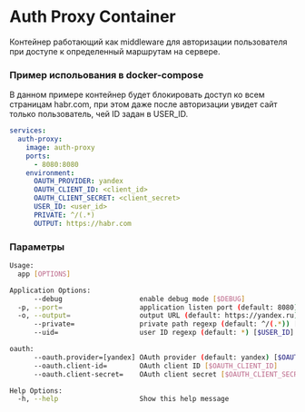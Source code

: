 # Auth Proxy Container

Контейнер работающий как middleware для авторизации пользователя
при доступе к определенный маршрутам на сервере.

### Пример испольования в docker-compose

В данном примере контейнер будет блокировать доступ ко всем страницам habr.com,
при этом даже после авторизации увидет сайт только пользователь, чей ID задан в USER_ID.

```yaml
services:
  auth-proxy:
    image: auth-proxy
    ports:
      - 8080:8080
    environment:
      OAUTH_PROVIDER: yandex
      OAUTH_CLIENT_ID: <client_id>
      OAUTH_CLIENT_SECRET: <client_secret>
      USER_ID: <user_id>
      PRIVATE: ^/(.*)
      OUTPUT: https://habr.com
```

### Параметры

```bash
Usage:
  app [OPTIONS]

Application Options:
      --debug                   enable debug mode [$DEBUG]
  -p, --port=                   application listen port (default: 8080) [$PORT]
  -o, --output=                 output URL (default: https://yandex.ru) [$OUTPUT]
      --private=                private path regexp (default: ^/(.*)) [$PRIVATE]
      --uid=                    user ID regexp (default: *) [$USER_ID]

oauth:
      --oauth.provider=[yandex] OAuth provider (default: yandex) [$OAUTH_PROVIDER]
      --oauth.client-id=        OAuth client ID [$OAUTH_CLIENT_ID]
      --oauth.client-secret=    OAuth client secret [$OAUTH_CLIENT_SECRET]

Help Options:
  -h, --help                    Show this help message
```
